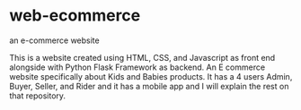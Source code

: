 # web-ecommerce
 an e-commerce website

This is a website created using HTML, CSS, and Javascript as front end alongside with Python Flask Framework as backend. An E commerce website specifically about Kids and Babies products. It has a 4 users Admin, Buyer, Seller, and Rider and it has a mobile app and I will explain the rest on that repository.
